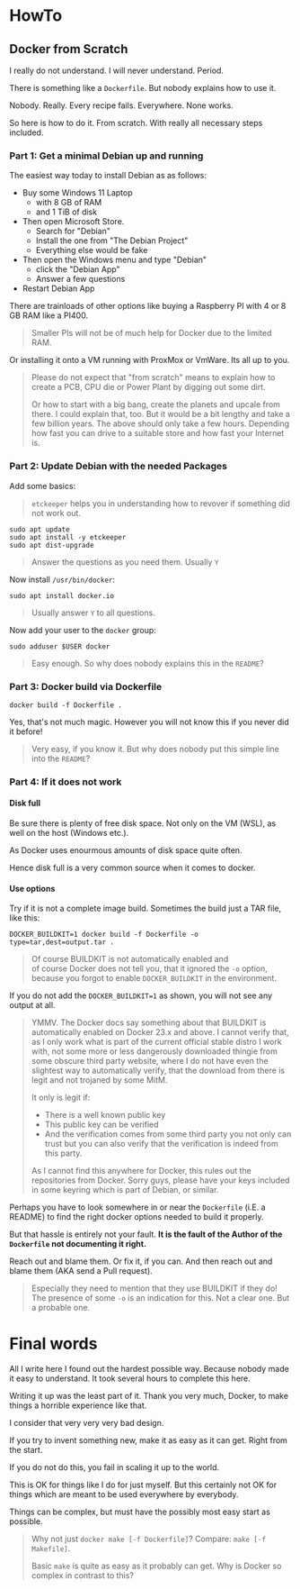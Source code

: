 # HowTo

## Docker from Scratch

I really do not understand.  I will never understand.  Period.

There is something like a `Dockerfile`.  But nobody explains how to use it.

Nobody.  Really.  Every recipe fails.  Everywhere.  None works.

So here is how to do it.  From scratch.  With really all necessary steps included.


### Part 1: Get a minimal Debian up and running

The easiest way today to install Debian as as follows:

- Buy some Windows 11 Laptop
  - with 8 GB of RAM
  - and 1 TiB of disk
- Then open Microsoft Store.
  - Search for "Debian"
  - Install the one from "The Debian Project"
  - Everything else would be fake
- Then open the Windows menu and type "Debian"
  - click the "Debian App"
  - Answer a few questions
- Restart Debian App

There are trainloads of other options like buying a Raspberry PI with 4 or 8 GB RAM like a PI400.

> Smaller PIs will not be of much help for Docker due to the limited RAM.

Or installing it onto a VM running with ProxMox or VmWare.  Its all up to you.

> Please do not expect that "from scratch" means to explain how to create a PCB, CPU die or Power Plant by digging out some dirt.
>
> Or how to start with a big bang, create the planets and upcale from there.  I could explain that, too.
> But it would be a bit lengthy and take a few billion years.  The above should only take a few hours.
> Depending how fast you can drive to a suitable store and how fast your Internet is.


### Part 2: Update Debian with the needed Packages

Add some basics:

> `etckeeper` helps you in understanding how to revover if something did not work out.

```
sudo apt update
sudo apt install -y etckeeper
sudo apt dist-upgrade
```

> Answer the questions as you need them.  Usually `Y`

Now install `/usr/bin/docker`:

```
sudo apt install docker.io
```

> Usually answer `Y` to all questions.

Now add your user to the `docker` group:

```
sudo adduser $USER docker
```

> Easy enough.  So why does nobody explains this in the `README`?


### Part 3: Docker build via Dockerfile

```
docker build -f Dockerfile .
```

Yes, that's not much magic.  However you will not know this if you never did it before!

> Very easy, if you know it.  But why does nobody put this simple line into the `README`?


### Part 4: If it does not work

#### Disk full

Be sure there is plenty of free disk space.  Not only on the VM (WSL), as well on the host (Windows etc.).

As Docker uses enourmous amounts of disk space quite often.

Hence disk full is a very common source when it comes to docker.

#### Use options

Try if it is not a complete image build.  Sometimes the build just a TAR file, like this:

```
DOCKER_BUILDKIT=1 docker build -f Dockerfile -o type=tar,dest=output.tar .
```

> Of course BUILDKIT is not automatically enabled and  
> of course Docker does not tell you, that it ignored the `-o` option, because you forgot to enable `DOCKER_BUILDKIT` in the environment.

If you do not add the `DOCKER_BUILDKIT=1` as shown, you will not see any output at all.

> YMMV.  The Docker docs say something about that BUILDKIT is automatically enabled on Docker 23.x and above.
> I cannot verify that, as I only work what is part of the current official stable distro I work with, not some more or less dangerously downloaded thingie from some obscure third party website, where I do not have even the slightest way to automatically verify, that the download from there is legit and not trojaned by some MitM.
>
> It only is legit if:
>
> - There is a well known public key
> - This public key can be verified
> - And the verification comes from some third party you not only can trust but you can also verify that the verification is indeed from this party.
>
> As I cannot find this anywhere for Docker, this rules out the repositories from Docker.
> Sorry guys, please have your keys included in some keyring which is part of Debian, or similar.

Perhaps you have to look somewhere in or near the `Dockerfile` (i.E. a README) to find the right docker options needed to build it properly.

But that hassle is entirely not your fault.  **It is the fault of the Author of the `Dockerfile` not documenting it right.**

Reach out and blame them.  Or fix it, if you can.  And then reach out and blame them (AKA send a Pull request).

> Especially they need to mention that they use BUILDKIT if they do!  The presence of some `-o` is an indication for this.
> Not a clear one.  But a probable one.

# Final words

All I write here I found out the hardest possible way.  Because nobody made it easy to understand.  It took several hours to complete this here.

Writing it up was the least part of it.  Thank you very much, Docker, to make things a horrible experience like that.

I consider that very very very bad design.

If you try to invent something new, make it as easy as it can get.  Right from the start.

If you do not do this, you fail in scaling it up to the world.

This is OK for things like I do for just myself.  But this certainly not OK for things which are meant to be used everywhere by everybody.

Things can be complex, but must have the possibly most easy start as possible.

> Why not just `docker make [-f Dockerfile]`?  Compare: `make [-f Makefile]`.
>
> Basic `make` is quite as easy as it probably can get.  Why is Docker so complex in contrast to this?
